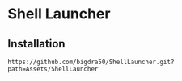 ﻿# Shell Launcher

## Installation

`https://github.com/bigdra50/ShellLauncher.git?path=Assets/ShellLauncher`

